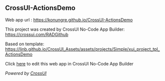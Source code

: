 ## CrossUI-ActionsDemo
Web app url : https://konungre.github.io/CrossUI-ActionsDemo

This project was created by CrossUI No-Code App Builder: https://crossui.com/RADGithub

Based on template: https://linb.github.io/CrossUI_Assets/assets/projects/Simple/xui_project_tpl_ActionsDemo

Click [here](https://crossui.com/RADGithub/#!from=github&owner=konungre&repo=CrossUI-ActionsDemo) to edit this web app in CrossUI No-Code App Builder

<i>Powered by [CrossUI](https://crossui.com)</i>
